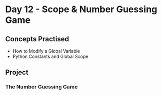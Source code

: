 # Day 12 - Scope & Number Guessing Game
## Concepts Practised
- How to Modify a Global Variable
- Python Constants and Global Scope
## Project
### The Number Guessing Game
